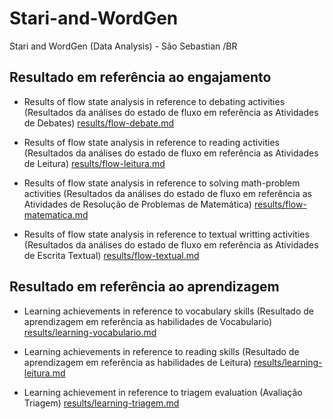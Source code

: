 # Stari-and-WordGen

Stari and WordGen (Data Analysis) - São Sebastian /BR

## Resultado em referência ao engajamento


- Results of flow state analysis in reference to debating activities (Resultados da análises do estado de fluxo em referência as Atividades de Debates) [results/flow-debate.md](results/flow-debate.md)

- Results of flow state analysis in reference to reading activities (Resultados da análises do estado de fluxo em referência as Atividades de Leitura) [results/flow-leitura.md](results/flow-leitura.md)

- Results of flow state analysis in reference to solving math-problem activities (Resultados da análises do estado de fluxo em referência as Atividades de Resolução de Problemas de Matemática) [results/flow-matematica.md](results/flow-matematica.md)

- Results of flow state analysis in reference to textual writting activities (Resultados da análises do estado de fluxo em referência as Atividades de Escrita Textual) [results/flow-textual.md](results/flow-textual.md)


## Resultado em referência ao aprendizagem


- Learning achievements in reference to vocabulary skills  (Resultado de aprendizagem em referência as habilidades de Vocabulario) [results/learning-vocabulario.md](results/learning-vocabulario.md)

- Learning achievements in reference to reading skills (Resultado de aprendizagem em referência as habilidades de Leitura) [results/learning-leitura.md](results/learning-leitura.md)

- Learning achievement in reference to triagem evaluation (Avaliação Triagem) [results/learning-triagem.md](results/triagem.md)


